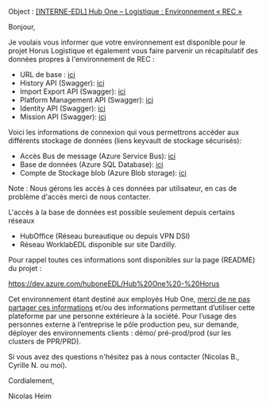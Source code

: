 Object : <u>[INTERNE-EDL] Hub One – Logistique : Environnement « REC »</u>

[url_base]: https://holog-rec.mobility.hubone.cloud "Url de base"
[url_angular.ui]: https://holog-rec.mobility.hubone.cloud/ "Url Projet Angular.UI"

[url_history.api]: https://holog-rec.mobility.hubone.cloud/history-api/swagger/index.html "Url vers swagger de l'API history"
[url_importexport.api]: https://holog-rec.mobility.hubone.cloud/importexport-api/swagger/index.html "Url vers swagger de l'API importexport"
[url_pmm.api]: https://holog-rec.mobility.hubone.cloud/platformmanagement-api/swagger/index.html "Url vers swagger de l'API pmm"
[url_identity.api]: https://holog-rec.mobility.hubone.cloud/identity-api/swagger/index.html "Url vers swagger de l'API identity"

[url_mission.api]: https://holog-rec.mobility.hubone.cloud/identity-api/swagger/index.html "Url vers swagger de l'API mission"

[url_kv_bus_message_dev]: https://portal.azure.com/#@hubonefr.onmicrosoft.com/asset/Microsoft_Azure_KeyVault/Secret/https://kv-infra-horec.vault.azure.net/secrets/cxstring-sbta-holog-rec-horec "Accès bus de message"
[url_kv_bdd_dev]: https://portal.azure.com/#@hubonefr.onmicrosoft.com/asset/Microsoft_Azure_KeyVault/Secret/https://kv-infra-horec.vault.azure.net/secrets/cxstring-sqldb-holog-rec-horec "Connexion string base de données"
[url_kv_stockage_dev]: https://portal.azure.com/#@hubonefr.onmicrosoft.com/asset/Microsoft_Azure_KeyVault/Secret/https://kv-infra-horec.vault.azure.net/secrets/cxstring-sthologrechorec "Accès Stockage BLOB"

Bonjour,

Je voulais vous informer que votre environnement est disponible  pour le projet Horus Logistique et également vous faire parvenir un récapitulatif des données propres à l'environnement de REC :

* URL de base : [ici][url_base]
* History API (Swagger): [ici][url_importexport.api]
* Import Export API (Swagger): [ici][url_importexport.api]
* Platform Management API (Swagger): [ici][url_pmm.api]
* Identity API (Swagger): [ici][url_identity.api]
* Mission API (Swagger): [ici][url_mission.api]


Voici les informations de connexion qui vous permettrons accéder aux différents stockage de données (liens keyvault de stockage sécurisés):

* Accès Bus de message (Azure Service Bus): [ici][url_kv_bus_message_dev]
* Base de données (Azure SQL Database): [ici][url_kv_bdd_dev]
* Compte de Stockage blob (Azure Blob storage): [ici][url_kv_stockage_dev]

Note : Nous gérons les accès à ces données par utilisateur, en cas de problème d'accès merci de nous contacter.

L'accès à la base de données est possible seulement depuis certains réseaux
- HubOffice (Réseau bureautique ou depuis VPN DSI)
- Réseau WorklabEDL disponible sur site Dardilly.

Pour rappel toutes ces informations sont disponibles sur la page (README) du projet :

https://dev.azure.com/huboneEDL/Hub%20One%20-%20Horus

Cet environnement étant destiné aux employés Hub One, <u>merci de ne pas partager ces informations</u> et/ou des informations permettant d’utiliser cette plateforme par une personne extérieure à la société.
Pour l’usage des personnes externe à l’entreprise le pôle production peu, sur demande, déployer des environnements clients : démo/ pré-prod/prod (sur les clusters de PPR/PRD).

Si vous avez des questions n'hésitez pas à nous contacter (Nicolas B., Cyrille N. ou moi).

Cordialement,

Nicolas Heim